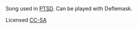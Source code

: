 Song used in [PTSD](http://www.pouet.net/prod.php?which=76304). Can be played with Deflemask.

Licensed [CC-SA](https://creativecommons.org/licenses/by-sa/2.0/)
